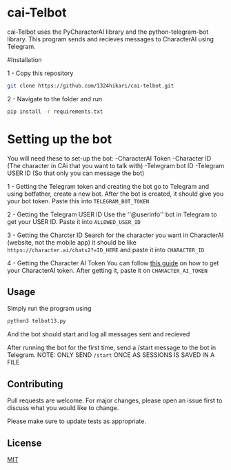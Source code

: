 # cai-Telbot

cai-Telbot uses the PyCharacterAI library and the python-telegram-bot library.
This program sends and recieves messages to CharacterAI using Telegram.

#Installation

1 - Copy this repository
```bash
git clone https://github.com/1324hikari/cai-telbot.git
```

2 - Navigate to the folder and run 
```bash
pip install -r requirements.txt
```

# Setting up the bot

You will need these to set-up the bot:
-CharacterAI Token
-Character ID (The character in CAi that you want to talk with)
-Telwgram bot ID
-Telegram USER ID (So that only you can message the bot)

1 - Getting the Telegram token and creating the bot
go to Telegram and using botfather, create a new bot. After the bot is
created, it should give you your bot token. Paste this into ```TELEGRAM_BOT_TOKEN```

2 - Getting the Telegram USER ID
Use the ''@userinfo'' bot in Telegram to get your USER ID. Paste it
into ```ALLOWED_USER_ID```

3 - Getting the Charcter ID
Search for the character you want in CharacterAI (website, not the mobile app)
it should be like ```https://character.ai/chats2?=ID_HERE``` and paste it into
```CHARACTER_ID```

4 - Getting the Character AI Token
You can follow [this guide](https://github.com/realcoloride/node_characterai) on
how to get your CharacterAI token. After getting it, paste it on ```CHARACTER_AI_TOKEN```

## Usage

Simply run the program using 
```bash
python3 telbot13.py
```
And the bot should start and log all messages sent and recieved

After running the bot for the first time, send a /start message to the bot in Telegram.
NOTE: ONLY SEND ```/start``` ONCE AS SESSIONS IS SAVED IN A FILE

## Contributing

Pull requests are welcome. For major changes, please open an issue first
to discuss what you would like to change.

Please make sure to update tests as appropriate.

## License

[MIT](https://choosealicense.com/licenses/mit/)

